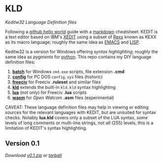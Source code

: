 # KLD
*Keditw32 Language Definition files*

Following a [github hello world](https://guides.github.com/activities/hello-world/#branch) guide with a [markdown](https://github.com/adam-p/markdown-here/wiki/Markdown-Cheatsheet) cheatsheet: KEDIT is a text editor based on IBM's [XEDIT](https://en.wikipedia.org/wiki/XEDIT) using a subset of [Rexx](https://en.wikipedia.org/wiki/Rexx) known as KEXX as its macro language; roughly the same idea as [EMACS](https://en.wikipedia.org/wiki/Emacs) and [LISP](https://en.wikipedia.org/wiki/Lisp_(programming_language)).

Keditw32 is a version for Windows offering *syntax highlighting*; roughly the same idea as *pygments* for [python](https://en.wikipedia.org/wiki/Python_(programming_language)). This repo contains my DIY language definition files:

1. **[batch](https://github.com/frank-e/KLD/blob/master/batch.kld "batch.kld")** for Windows `cmd.exe` scripts, file extension **.cmd**
2. **[config](https://github.com/frank-e/KLD/blob/master/config.kld "config.kld")** for PC DOS `config.sys` files (historic)
3. **[freeciv](https://github.com/frank-e/KLD/blob/master/freeciv.kld "freeciv.kld")** for Freeciv **.ruleset** and similar files
4. **[kld](https://github.com/frank-e/KLD/blob/master/kld.kld "kld.kld")** extends the built-in `kld.kld` syntax highlighting
5. **[lua](https://github.com/frank-e/KLD/blob/master/lua.kld "lua.kld")** (not only) for Freeciv **.lua** scripts
6. **[wasm](https://github.com/frank-e/KLD/blob/master/wasm.kld "wasm.kld")** for *Open Watcom* **.asm** files (experimental)

CAVEAT: These language definition files may help in viewing or editing sources for the relevant languages with KEDIT, but are unsuited for syntax checks. Notably **lua.kld** covers only a subset of the LUA syntax, *some* levels of long comments or multi-line strings, not *all* (255) levels, this is a limitation of KEDIT's syntax highlighting.

## Version 0.1 ##
*Download [v0.1.zip](https://github.com/frank-e/KLD/archive/v0.1.zip "2019") or [tarball](https://github.com/frank-e/KLD/archive/v0.1.tar.gz "2019")*
